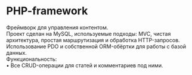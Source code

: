 # PHP-framework
Фреймворк для управления контентом.<br>
Проект сделан на MySQL, используемые подходы: MVC, чистая архитектура, простая маршрутизация и обработка HTTP-запросов. Использование PDO и собственной ORM-обёртки для работы с базой данных.<br>
Функциональность:<br>
• Все CRUD-операции для статей и комментариев под ними.
